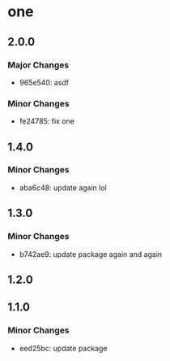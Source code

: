 # one

## 2.0.0

### Major Changes

- 965e540: asdf

### Minor Changes

- fe24785: fix one

## 1.4.0

### Minor Changes

- aba6c48: update again lol

## 1.3.0

### Minor Changes

- b742ae9: update package again and again

## 1.2.0

## 1.1.0

### Minor Changes

- eed25bc: update package
